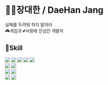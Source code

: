 # 👨‍💻장대한 / DaeHan Jang
실패를 두려워 하지 말아라\
🎮게임과 💕사랑에 진심인 개발자

## 🧰Skill
<img src="https://img.shields.io/badge/C-A8B9CC?style=flat-square&logo=c&logoColor=white"/> <img src="https://img.shields.io/badge/C++-00599C?style=flat-square&logo=cplusplus&logoColor=white"/> <img src="https://img.shields.io/badge/C%23-7033FD?style=flat-square&logo=csharp&logoColor=white"/> <img src="https://img.shields.io/badge/HTML5-E34F26?style=flat-square&logo=HTML5&logoColor=white"/> <img src="https://img.shields.io/badge/CSS3-1572B6?style=flat-square&logo=CSS3&logoColor=white"/>\
<img src="https://img.shields.io/badge/Unity-999999?style=flat-square&logo=Unity&logoColor=white"/> <img src="https://img.shields.io/badge/Unreal-0E1128?style=flat-square&logo=UnrealEngine&logoColor=white"/>\
<img src="https://img.shields.io/badge/DirectX-7ED321?style=flat-square&logo=DirectX&logoColor=white"/> <img src="https://img.shields.io/badge/SDL-117ACA?style=flat-square&logo=SDL&logoColor=white"/>\
<img src="https://img.shields.io/badge/Firebase-DD2C00?style=flat-square&logo=Firebase&logoColor=white"/> <img src="https://img.shields.io/badge/Photon-004480?style=flat-square&logo=Photon&logoColor=white"/>

<!--
**DaeHanJang/DaeHanJang** is a ✨ _special_ ✨ repository because its `README.md` (this file) appears on your GitHub profile.

Here are some ideas to get you started:

- 🔭 I’m currently working on ...
- 🌱 I’m currently learning ...
- 👯 I’m looking to collaborate on ...
- 🤔 I’m looking for help with ...
- 💬 Ask me about ...
- 📫 How to reach me: ...
- 😄 Pronouns: ...
- ⚡ Fun fact: ...
-->
